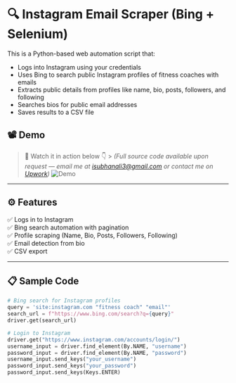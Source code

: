 # 🔍 Instagram Email Scraper (Bing + Selenium)

This is a Python-based web automation script that:

- Logs into Instagram using your credentials
- Uses Bing to search public Instagram profiles of fitness coaches with emails
- Extracts public details from profiles like name, bio, posts, followers, and following
- Searches bios for public email addresses
- Saves results to a CSV file

## 📽️ Demo
> 📌 Watch it in action below 👇 > *(Full source code available upon request — email me at [isubhanali3@gmail.com](mailto:isubhanali3@gmail.com) or contact me on [Upwork](https://www.upwork.com/freelancers/~01b6c1b6819be875f2?mp_source=share))*
![Demo](assets/demo.gif)

---

## ⚙️ Features

✅ Logs in to Instagram  
✅ Bing search automation with pagination  
✅ Profile scraping (Name, Bio, Posts, Followers, Following)  
✅ Email detection from bio  
✅ CSV export

---

## 📋 Sample Code

```python
# Bing search for Instagram profiles
query = 'site:instagram.com "fitness coach" "email"'
search_url = f"https://www.bing.com/search?q={query}"
driver.get(search_url)

# Login to Instagram
driver.get("https://www.instagram.com/accounts/login/")
username_input = driver.find_element(By.NAME, "username")
password_input = driver.find_element(By.NAME, "password")
username_input.send_keys("your_username")
password_input.send_keys("your_password")
password_input.send_keys(Keys.ENTER)
